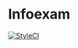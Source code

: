 # Infoexam

[![StyleCI](https://styleci.io/repos/45232811/shield?style=flat)](https://styleci.io/repos/45232811)
